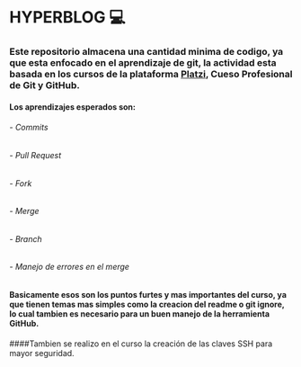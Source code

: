 # HYPERBLOG 💻

### Este repositorio almacena una cantidad minima de codigo, ya que esta enfocado en el aprendizaje de git, la actividad esta basada en los cursos de la plataforma [Platzi](https://platzi.com "Platzi"), Cueso Profesional de Git y GitHub.

#### Los aprendizajes esperados son:

###### - Commits

###### - Pull Request

###### - Fork

###### - Merge

###### - Branch

###### - Manejo de errores en el merge

#### Basicamente esos son los puntos furtes y mas importantes del curso, ya que tienen temas mas simples como la creacion del readme o git ignore, lo cual tambien es necesario para un buen manejo de la herramienta GitHub.

####Tambien se realizo en el curso la creación de las claves SSH para mayor seguridad.
